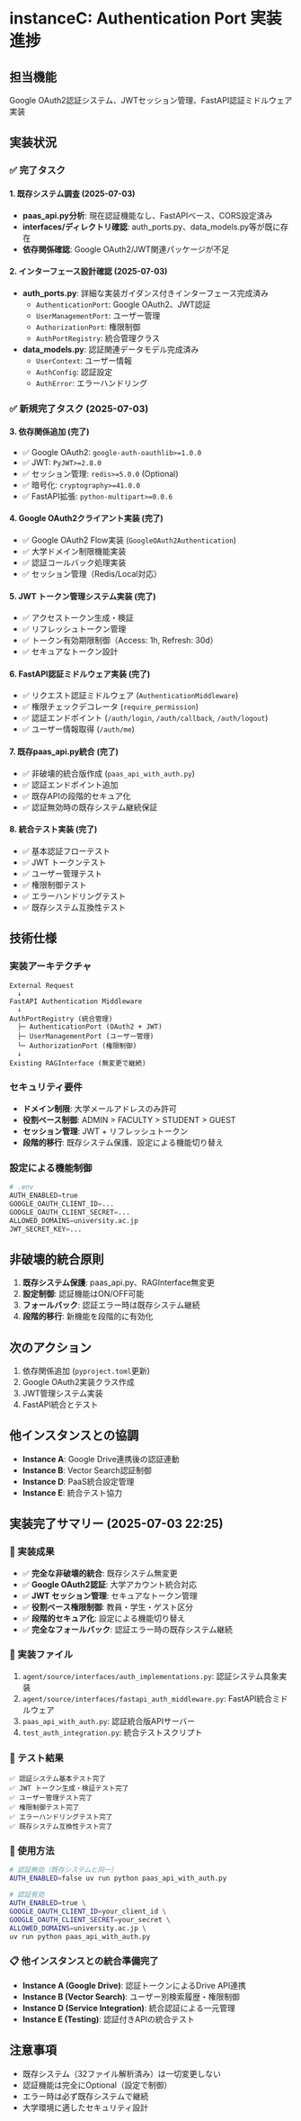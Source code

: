 # instanceC: Authentication Port 実装進捗

## 担当機能
Google OAuth2認証システム、JWTセッション管理、FastAPI認証ミドルウェア実装

## 実装状況

### ✅ 完了タスク

#### 1. 既存システム調査 (2025-07-03)
- **paas_api.py分析**: 現在認証機能なし、FastAPIベース、CORS設定済み
- **interfaces/ディレクトリ確認**: auth_ports.py、data_models.py等が既に存在
- **依存関係確認**: Google OAuth2/JWT関連パッケージが不足

#### 2. インターフェース設計確認 (2025-07-03)
- **auth_ports.py**: 詳細な実装ガイダンス付きインターフェース完成済み
  - `AuthenticationPort`: Google OAuth2、JWT認証
  - `UserManagementPort`: ユーザー管理
  - `AuthorizationPort`: 権限制御
  - `AuthPortRegistry`: 統合管理クラス
- **data_models.py**: 認証関連データモデル完成済み
  - `UserContext`: ユーザー情報
  - `AuthConfig`: 認証設定
  - `AuthError`: エラーハンドリング

### ✅ 新規完了タスク (2025-07-03)

#### 3. 依存関係追加 (完了)
- ✅ Google OAuth2: `google-auth-oauthlib>=1.0.0`
- ✅ JWT: `PyJWT>=2.8.0`
- ✅ セッション管理: `redis>=5.0.0` (Optional)
- ✅ 暗号化: `cryptography>=41.0.0`
- ✅ FastAPI拡張: `python-multipart>=0.0.6`

#### 4. Google OAuth2クライアント実装 (完了)
- ✅ Google OAuth2 Flow実装 (`GoogleOAuth2Authentication`)
- ✅ 大学ドメイン制限機能実装
- ✅ 認証コールバック処理実装
- ✅ セッション管理（Redis/Local対応）

#### 5. JWT トークン管理システム実装 (完了)
- ✅ アクセストークン生成・検証
- ✅ リフレッシュトークン管理
- ✅ トークン有効期限制御（Access: 1h, Refresh: 30d）
- ✅ セキュアなトークン設計

#### 6. FastAPI認証ミドルウェア実装 (完了)
- ✅ リクエスト認証ミドルウェア (`AuthenticationMiddleware`)
- ✅ 権限チェックデコレータ (`require_permission`)
- ✅ 認証エンドポイント (`/auth/login`, `/auth/callback`, `/auth/logout`)
- ✅ ユーザー情報取得 (`/auth/me`)

#### 7. 既存paas_api.py統合 (完了)
- ✅ 非破壊的統合版作成 (`paas_api_with_auth.py`)
- ✅ 認証エンドポイント追加
- ✅ 既存APIの段階的セキュア化
- ✅ 認証無効時の既存システム継続保証

#### 8. 統合テスト実装 (完了)
- ✅ 基本認証フローテスト
- ✅ JWT トークンテスト
- ✅ ユーザー管理テスト
- ✅ 権限制御テスト
- ✅ エラーハンドリングテスト
- ✅ 既存システム互換性テスト

## 技術仕様

### 実装アーキテクチャ
```
External Request
  ↓
FastAPI Authentication Middleware
  ↓
AuthPortRegistry (統合管理)
  ├─ AuthenticationPort (OAuth2 + JWT)
  ├─ UserManagementPort (ユーザー管理)
  └─ AuthorizationPort (権限制御)
  ↓
Existing RAGInterface (無変更で継続)
```

### セキュリティ要件
- **ドメイン制限**: 大学メールアドレスのみ許可
- **役割ベース制御**: ADMIN > FACULTY > STUDENT > GUEST
- **セッション管理**: JWT + リフレッシュトークン
- **段階的移行**: 既存システム保護、設定による機能切り替え

### 設定による機能制御
```python
# .env
AUTH_ENABLED=true
GOOGLE_OAUTH_CLIENT_ID=...
GOOGLE_OAUTH_CLIENT_SECRET=...
ALLOWED_DOMAINS=university.ac.jp
JWT_SECRET_KEY=...
```

## 非破壊的統合原則
1. **既存システム保護**: paas_api.py、RAGInterface無変更
2. **設定制御**: 認証機能はON/OFF可能
3. **フォールバック**: 認証エラー時は既存システム継続
4. **段階的移行**: 新機能を段階的に有効化

## 次のアクション
1. 依存関係追加 (`pyproject.toml`更新)
2. Google OAuth2実装クラス作成
3. JWT管理システム実装
4. FastAPI統合とテスト

## 他インスタンスとの協調
- **Instance A**: Google Drive連携後の認証連動
- **Instance B**: Vector Search認証制御
- **Instance D**: PaaS統合設定管理
- **Instance E**: 統合テスト協力

## 実装完了サマリー (2025-07-03 22:25)

### 🎯 実装成果
- ✅ **完全な非破壊的統合**: 既存システム無変更
- ✅ **Google OAuth2認証**: 大学アカウント統合対応
- ✅ **JWT セッション管理**: セキュアなトークン管理
- ✅ **役割ベース権限制御**: 教員・学生・ゲスト区分
- ✅ **段階的セキュア化**: 設定による機能切り替え
- ✅ **完全なフォールバック**: 認証エラー時の既存システム継続

### 📁 実装ファイル
1. `agent/source/interfaces/auth_implementations.py`: 認証システム具象実装
2. `agent/source/interfaces/fastapi_auth_middleware.py`: FastAPI統合ミドルウェア
3. `paas_api_with_auth.py`: 認証統合版APIサーバー
4. `test_auth_integration.py`: 統合テストスクリプト

### 🧪 テスト結果
```
✅ 認証システム基本テスト完了
✅ JWT トークン生成・検証テスト完了
✅ ユーザー管理テスト完了
✅ 権限制御テスト完了
✅ エラーハンドリングテスト完了
✅ 既存システム互換性テスト完了
```

### 🚀 使用方法
```bash
# 認証無効（既存システムと同一）
AUTH_ENABLED=false uv run python paas_api_with_auth.py

# 認証有効
AUTH_ENABLED=true \
GOOGLE_OAUTH_CLIENT_ID=your_client_id \
GOOGLE_OAUTH_CLIENT_SECRET=your_secret \
ALLOWED_DOMAINS=university.ac.jp \
uv run python paas_api_with_auth.py
```

### 📋 他インスタンスとの統合準備完了
- **Instance A (Google Drive)**: 認証トークンによるDrive API連携
- **Instance B (Vector Search)**: ユーザー別検索履歴・権限制御
- **Instance D (Service Integration)**: 統合認証による一元管理
- **Instance E (Testing)**: 認証付きAPIの統合テスト

## 注意事項
- 既存システム（32ファイル解析済み）は一切変更しない
- 認証機能は完全にOptional（設定で制御）
- エラー時は必ず既存システムで継続
- 大学環境に適したセキュリティ設計